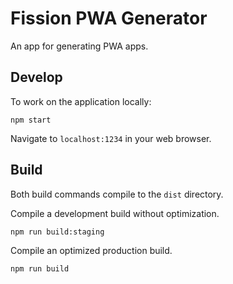 # Fission PWA Generator

An app for generating PWA apps.

## Develop

To work on the application locally:

```
npm start
```

Navigate to `localhost:1234` in your web browser.

## Build

Both build commands compile to the `dist` directory.

Compile a development build without optimization.

```
npm run build:staging
```

Compile an optimized production build.

```
npm run build
```
